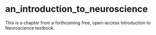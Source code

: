 # an_introduction_to_neuroscience
This is a chapter from a forthcoming free, open-access Introduction to Neuroscience textbook.
